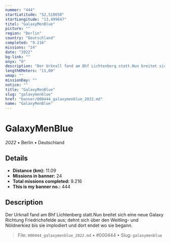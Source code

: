 ```yaml
---
nummer: "444"
startLatitude: "52,510658"
startLongitude: "13,499647"
titel: "GalaxyMenBlue"
picture: ""
region: "Berlin"
country: "Deutschland"
completed: "9.216"
missions: "24"
date: "2022"
bg-link: ""
onyx: "0"
description: "Der Urknall fand am Bhf Lichtenberg statt.Nun breitet sich eine neue Galaxy Richtung Friedrichsfelde aus; dehnt sich über den Weitling- und Nöldnerkiez bis sie implodiert und dort endet wo sie begann."
lengthKMeters: "11,09"
umap: ""
missionDay: ""
notice: ""
title: "GalaxyMenBlue"
slug: "galaxymenblue"
href: "banner/000444_galaxymenblue_2022.md"
name: "GalaxyMenBlue"
---
```

# GalaxyMenBlue

*2022* • Berlin • Deutschland





## Details
- **Distance (km):** 11.09
- **Missions in banner:** 24
- **Total missions completed:** 9.216
- **This is my banner no.:** 444



## Description
Der Urknall fand am Bhf Lichtenberg statt.Nun breitet sich eine neue Galaxy Richtung Friedrichsfelde aus; dehnt sich über den Weitling- und Nöldnerkiez bis sie implodiert und dort endet wo sie begann.




> File: `000444_galaxymenblue_2022.md`
> • #000444
> • Slug: `galaxymenblue`
